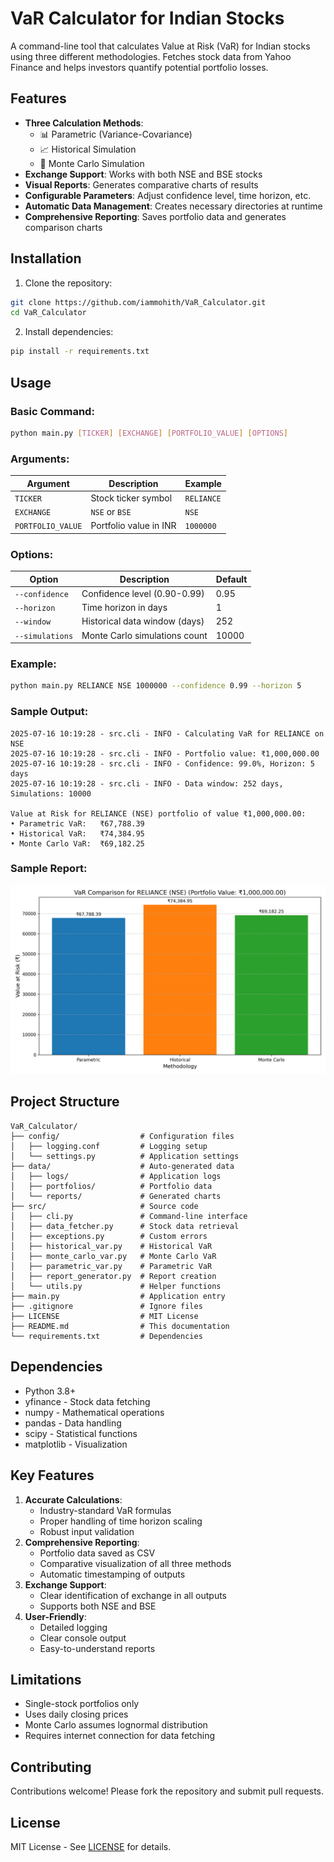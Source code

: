 # VaR Calculator for Indian Stocks

A command-line tool that calculates Value at Risk (VaR) for Indian stocks using three different methodologies. Fetches stock data from Yahoo Finance and helps investors quantify potential portfolio losses.

## Features

- **Three Calculation Methods**:
  - 📊 Parametric (Variance-Covariance)
  - 📈 Historical Simulation
  - 🎲 Monte Carlo Simulation
- **Exchange Support**: Works with both NSE and BSE stocks
- **Visual Reports**: Generates comparative charts of results
- **Configurable Parameters**: Adjust confidence level, time horizon, etc.
- **Automatic Data Management**: Creates necessary directories at runtime
- **Comprehensive Reporting**: Saves portfolio data and generates comparison charts

## Installation

1. Clone the repository:
```bash
git clone https://github.com/iammohith/VaR_Calculator.git
cd VaR_Calculator
```

2. Install dependencies:
```bash
pip install -r requirements.txt
```

## Usage

### Basic Command:
```bash
python main.py [TICKER] [EXCHANGE] [PORTFOLIO_VALUE] [OPTIONS]
```

### Arguments:
| Argument          | Description                         | Example       |
|-------------------|-------------------------------------|---------------|
| `TICKER`          | Stock ticker symbol                 | `RELIANCE`    |
| `EXCHANGE`        | `NSE` or `BSE`                      | `NSE`         |
| `PORTFOLIO_VALUE` | Portfolio value in INR              | `1000000`     |

### Options:
| Option              | Description                          | Default |
|---------------------|--------------------------------------|---------|
| `--confidence`      | Confidence level (0.90-0.99)         | 0.95    |
| `--horizon`         | Time horizon in days                 | 1       |
| `--window`          | Historical data window (days)        | 252     |
| `--simulations`     | Monte Carlo simulations count        | 10000   |

### Example:
```bash
python main.py RELIANCE NSE 1000000 --confidence 0.99 --horizon 5
```

### Sample Output:
```
2025-07-16 10:19:28 - src.cli - INFO - Calculating VaR for RELIANCE on NSE
2025-07-16 10:19:28 - src.cli - INFO - Portfolio value: ₹1,000,000.00
2025-07-16 10:19:28 - src.cli - INFO - Confidence: 99.0%, Horizon: 5 days
2025-07-16 10:19:28 - src.cli - INFO - Data window: 252 days, Simulations: 10000

Value at Risk for RELIANCE (NSE) portfolio of value ₹1,000,000.00:
• Parametric VaR:   ₹67,788.39
• Historical VaR:   ₹74,384.95
• Monte Carlo VaR:  ₹69,182.25
```

### Sample Report:
![VaR Comparison Report](data/reports/var_report_iammohith_NSE_RELIANCE_20250716_101928.png)

## Project Structure

```
VaR_Calculator/
├── config/                  # Configuration files
│   ├── logging.conf         # Logging setup
│   └── settings.py          # Application settings
├── data/                    # Auto-generated data
│   ├── logs/                # Application logs
│   ├── portfolios/          # Portfolio data
│   └── reports/             # Generated charts
├── src/                     # Source code
│   ├── cli.py               # Command-line interface
│   ├── data_fetcher.py      # Stock data retrieval
│   ├── exceptions.py        # Custom errors
│   ├── historical_var.py    # Historical VaR
│   ├── monte_carlo_var.py   # Monte Carlo VaR
│   ├── parametric_var.py    # Parametric VaR
│   ├── report_generator.py  # Report creation
│   └── utils.py             # Helper functions
├── main.py                  # Application entry
├── .gitignore               # Ignore files
├── LICENSE                  # MIT License
├── README.md                # This documentation
└── requirements.txt         # Dependencies
```

## Dependencies

- Python 3.8+
- yfinance - Stock data fetching
- numpy - Mathematical operations
- pandas - Data handling
- scipy - Statistical functions
- matplotlib - Visualization

## Key Features

1. **Accurate Calculations**:
   - Industry-standard VaR formulas
   - Proper handling of time horizon scaling
   - Robust input validation
2. **Comprehensive Reporting**:
   - Portfolio data saved as CSV
   - Comparative visualization of all three methods
   - Automatic timestamping of outputs
3. **Exchange Support**:
   - Clear identification of exchange in all outputs
   - Supports both NSE and BSE
4. **User-Friendly**:
   - Detailed logging
   - Clear console output
   - Easy-to-understand reports

## Limitations

- Single-stock portfolios only
- Uses daily closing prices
- Monte Carlo assumes lognormal distribution
- Requires internet connection for data fetching

## Contributing

Contributions welcome! Please fork the repository and submit pull requests.

## License

MIT License - See [LICENSE](LICENSE) for details.
